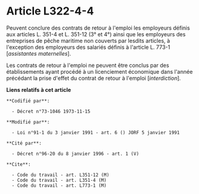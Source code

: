 # Article L322-4-4

Peuvent conclure des contrats de retour à l'emploi les employeurs définis aux articles L. 351-4 et L. 351-12 (3° et 4°) ainsi
que les employeurs des entreprises de pêche maritime non couverts par lesdits articles, à l'exception des employeurs des
salariés définis à l'article L. 773-1 [*assistantes maternelles*].

Les contrats de retour à l'emploi ne peuvent être conclus par des établissements ayant procédé à un licenciement économique
dans l'année précédant la prise d'effet du contrat de retour à l'emploi [*interdiction*].

**Liens relatifs à cet article**

	**Codifié par**:

	  - Décret n°73-1046 1973-11-15

	**Modifié par**:

	  - Loi n°91-1 du 3 janvier 1991 - art. 6 () JORF 5 janvier 1991

	**Cité par**:

	  - Décret n°96-20 du 8 janvier 1996 - art. 1 (V)

	**Cite**:

	  - Code du travail - art. L351-12 (M)
	  - Code du travail - art. L351-4 (M)
	  - Code du travail - art. L773-1 (M)
